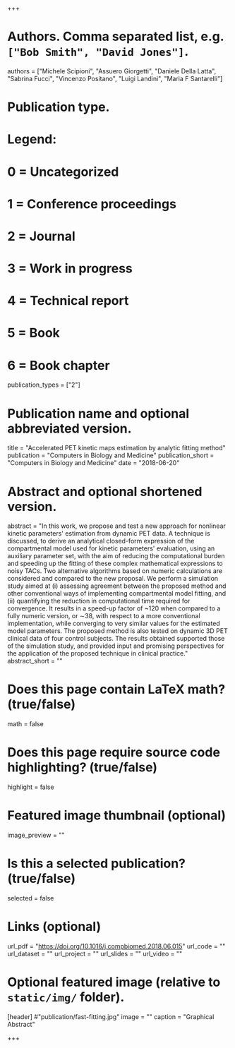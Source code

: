 +++

# Authors. Comma separated list, e.g. `["Bob Smith", "David Jones"]`.
authors = ["Michele Scipioni", "Assuero Giorgetti", "Daniele Della Latta", "Sabrina Fucci", "Vincenzo Positano", "Luigi Landini", "Maria F Santarelli"]

# Publication type.
# Legend:
# 0 = Uncategorized
# 1 = Conference proceedings
# 2 = Journal
# 3 = Work in progress
# 4 = Technical report
# 5 = Book
# 6 = Book chapter
publication_types = ["2"]

# Publication name and optional abbreviated version.
title = "Accelerated PET kinetic maps estimation by analytic fitting method"
publication = "Computers in Biology and Medicine"
publication_short = "Computers in Biology and Medicine"
date = "2018-06-20"

# Abstract and optional shortened version.
abstract = "In this work, we propose and test a new approach for nonlinear kinetic parameters' estimation from dynamic PET data. A technique is discussed, to derive an analytical closed-form expression of the compartmental model used for kinetic parameters' evaluation, using an auxiliary parameter set, with the aim of reducing the computational burden and speeding up the fitting of these complex mathematical expressions to noisy TACs. Two alternative algorithms based on numeric calculations are considered and compared to the new proposal. We perform a simulation study aimed at (i) assessing agreement between the proposed method and other conventional ways of implementing compartmental model fitting, and (ii) quantifying the reduction in computational time required for convergence. It results in a speed-up factor of ~120 when compared to a fully numeric version, or ∼38, with respect to a more conventional implementation, while converging to very similar values for the estimated model parameters. The proposed method is also tested on dynamic 3D PET clinical data of four control subjects. The results obtained supported those of the simulation study, and provided input and promising perspectives for the application of the proposed technique in clinical practice."
abstract_short = ""

# Does this page contain LaTeX math? (true/false)
math = false

# Does this page require source code highlighting? (true/false)
highlight = false

# Featured image thumbnail (optional)
image_preview = ""

# Is this a selected publication? (true/false)
selected = false

# Links (optional)
url_pdf = "https://doi.org/10.1016/j.compbiomed.2018.06.015"
url_code = ""
url_dataset = ""
url_project = ""
url_slides = ""
url_video = ""

# Optional featured image (relative to `static/img/` folder).
[header]
#"publication/fast-fitting.jpg"
image = ""
caption = "Graphical Abstract"

+++
